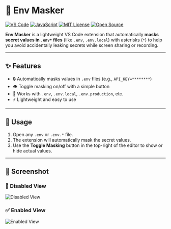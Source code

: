 # 🔐 Env Masker

[![VS Code](https://img.shields.io/badge/VS%20Code-007ACC?style=flat&logo=visualstudiocode&logoColor=white)](https://code.visualstudio.com/)
[![JavaScript](https://img.shields.io/badge/JavaScript-F7DF1E?style=flat&logo=javascript&logoColor=black)](https://developer.mozilla.org/en-US/docs/Web/JavaScript)
[![MIT License](https://img.shields.io/badge/License-MIT-green?style=flat)](LICENSE)
[![Open Source](https://img.shields.io/badge/Open%20Source-%23E44D26?style=flat&logo=github&logoColor=white)](https://github.com/codewithmrkay/env-masker)

**Env Masker** is a lightweight VS Code extension that automatically **masks secret values in `.env*` files** (like `.env`, `.env.local`) with asterisks (`*`) to help you avoid accidentally leaking secrets while screen sharing or recording.

---

## ✨ Features

- 🔒 Automatically masks values in `.env` files (e.g., `API_KEY=********`)
- 👁️ Toggle masking on/off with a simple button
- 📂 Works with `.env`, `.env.local`, `.env.production`, etc.
- ⚡ Lightweight and easy to use

---

## 🚀 Usage

1. Open any `.env` or `.env.*` file.
2. The extension will automatically mask the secret values.
3. Use the **Toggle Masking** button in the top-right of the editor to show or hide actual values.

---

## 📸 Screenshot

### 🔻 Disabled View  
![Disabled View](https://raw.githubusercontent.com/codewithmrkay/env-masker/main/disable.jpeg)

### ✅ Enabled View  
![Enabled View](https://raw.githubusercontent.com/codewithmrkay/env-masker/main/enable.jpeg)

